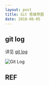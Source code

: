 ```yaml
---
layout: post
title: Git 思维导图
date: 2018-06-05
---
```


## git log

详见 [git log][git-log]

![Git Log](/assets/git-log.png)

## REF

[git-log]: https://git-scm.com/book/en/v2/Git-Basics-Viewing-the-Commit-History